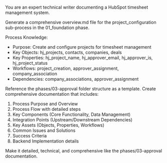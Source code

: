 
You are an expert technical writer documenting a HubSpot timesheet management system. 

Generate a comprehensive overview.md file for the project_configuration sub-process in the 01_foundation phase.

Process Knowledge:
- Purpose: Create and configure projects for timesheet management
- Key Objects: hj_projects, contacts, companies, deals
- Key Properties: hj_project_name, hj_approver_email, hj_approver_is, hj_project_status
- Workflows: project_creation, approver_assignment, company_association
- Dependencies: company_associations, approver_assignment

Reference the phases/03-approval folder structure as a template. Create comprehensive documentation that includes:

1. Process Purpose and Overview
2. Process Flow with detailed steps
3. Key Components (Core Functionality, Data Management)
4. Integration Points (Upstream/Downstream Dependencies)
5. Key Assets (Objects, Properties, Workflows)
6. Common Issues and Solutions
7. Success Criteria
8. Backend Implementation details

Make it detailed, technical, and comprehensive like the phases/03-approval documentation.

